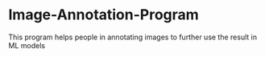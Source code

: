 # Image-Annotation-Program
This program helps people in annotating images to further use the result in ML models
